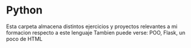 # Python
Esta carpeta almacena distintos ejercicios y proyectos relevantes a mi formacion respecto a este lenguaje
Tambien puede verse: POO, Flask, un poco de HTML
